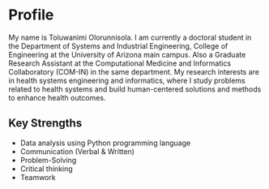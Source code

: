 # Profile

My name is Toluwanimi Olorunnisola. I am currently a doctoral student in the Department of Systems and Industrial Engineering, College of Engineering at the University of Arizona main campus. Also a Graduate Research Assistant at the Computational Medicine and Informatics Collaboratory (COM-IN) in the same department. My research interests are in health systems engineering and informatics, where I study problems related to health systems and build human-centered solutions and methods to enhance health outcomes. 

## Key Strengths
* Data analysis using Python programming language
* Communication (Verbal & Written)
* Problem-Solving
* Critical thinking 
* Teamwork
